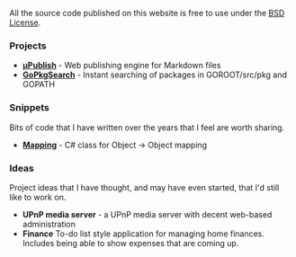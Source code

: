 All the source code published on this website is free to use under the [BSD License](license). 

### Projects 

- [**&micro;Publish**](upublish) - Web publishing engine for Markdown files
- [**GoPkgSearch**](https://github.com/PaulSamways/gopkgsearch) - Instant searching of packages in GOROOT/src/pkg and GOPATH

### Snippets

Bits of code that I have written over the years that I feel are worth sharing.

- [**Mapping**](mapping) - C# class for Object -> Object mapping

### Ideas

Project ideas that I have thought, and may have even started, that I'd still like
to work on.

- **UPnP media server** - a UPnP media server with decent web-based administration
-   **Finance**
    To-do list style application for managing home finances. Includes being able to
    show expenses that are coming up.
